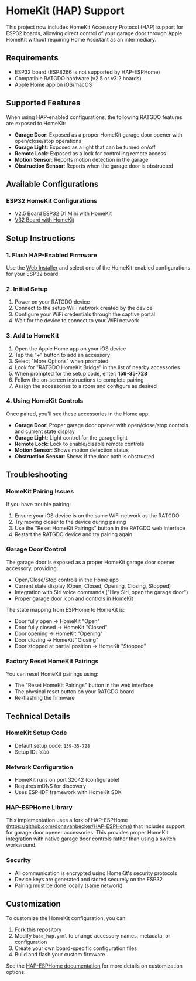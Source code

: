 # HomeKit (HAP) Support

This project now includes HomeKit Accessory Protocol (HAP) support for ESP32 boards, allowing direct control of your garage door through Apple HomeKit without requiring Home Assistant as an intermediary.

## Requirements

- ESP32 board (ESP8266 is not supported by HAP-ESPHome)
- Compatible RATGDO hardware (v2.5 or v3.2 boards)
- Apple Home app on iOS/macOS

## Supported Features

When using HAP-enabled configurations, the following RATGDO features are exposed to HomeKit:

- **Garage Door**: Exposed as a proper HomeKit garage door opener with open/close/stop operations
- **Garage Light**: Exposed as a light that can be turned on/off
- **Remote Lock**: Exposed as a lock for controlling remote access
- **Motion Sensor**: Reports motion detection in the garage
- **Obstruction Sensor**: Reports when the garage door is obstructed

## Available Configurations

### ESP32 HomeKit Configurations

- [V2.5 Board ESP32 D1 Mini with HomeKit](https://github.com/ratgdo/esphome-ratgdo/blob/main/static/v25board_esp32_d1_mini_hap.yaml)
- [V32 Board with HomeKit](https://github.com/ratgdo/esphome-ratgdo/blob/main/static/v32board_hap.yaml)

## Setup Instructions

### 1. Flash HAP-Enabled Firmware

Use the [Web Installer](https://ratgdo.github.io/esphome-ratgdo/) and select one of the HomeKit-enabled configurations for your ESP32 board.

### 2. Initial Setup

1. Power on your RATGDO device
2. Connect to the setup WiFi network created by the device
3. Configure your WiFi credentials through the captive portal
4. Wait for the device to connect to your WiFi network

### 3. Add to HomeKit

1. Open the Apple Home app on your iOS device
2. Tap the "+" button to add an accessory
3. Select "More Options" when prompted
4. Look for "RATGDO HomeKit Bridge" in the list of nearby accessories
5. When prompted for the setup code, enter: **159-35-728**
6. Follow the on-screen instructions to complete pairing
7. Assign the accessories to a room and configure as desired

### 4. Using HomeKit Controls

Once paired, you'll see these accessories in the Home app:

- **Garage Door**: Proper garage door opener with open/close/stop controls and current state display
- **Garage Light**: Light control for the garage light
- **Remote Lock**: Lock to enable/disable remote controls
- **Motion Sensor**: Shows motion detection status
- **Obstruction Sensor**: Shows if the door path is obstructed

## Troubleshooting

### HomeKit Pairing Issues

If you have trouble pairing:

1. Ensure your iOS device is on the same WiFi network as the RATGDO
2. Try moving closer to the device during pairing
3. Use the "Reset HomeKit Pairings" button in the RATGDO web interface
4. Restart the RATGDO device and try pairing again

### Garage Door Control

The garage door is exposed as a proper HomeKit garage door opener accessory, providing:
- Open/Close/Stop controls in the Home app
- Current state display (Open, Closed, Opening, Closing, Stopped)
- Integration with Siri voice commands ("Hey Siri, open the garage door")
- Proper garage door icon and controls in HomeKit

The state mapping from ESPHome to HomeKit is:
- Door fully open → HomeKit "Open"
- Door fully closed → HomeKit "Closed"  
- Door opening → HomeKit "Opening"
- Door closing → HomeKit "Closing"
- Door stopped at partial position → HomeKit "Stopped"

### Factory Reset HomeKit Pairings

You can reset HomeKit pairings using:
- The "Reset HomeKit Pairings" button in the web interface
- The physical reset button on your RATGDO board
- Re-flashing the firmware

## Technical Details

### HomeKit Setup Code
- Default setup code: `159-35-728`
- Setup ID: `RGDO`

### Network Configuration
- HomeKit runs on port 32042 (configurable)
- Requires mDNS for discovery
- Uses ESP-IDF framework with HomeKit SDK

### HAP-ESPHome Library

This implementation uses a fork of HAP-ESPHome (https://github.com/donavanbecker/HAP-ESPHome) that includes support for garage door opener accessories. This provides proper HomeKit integration with native garage door controls rather than using a switch workaround.

### Security
- All communication is encrypted using HomeKit's security protocols
- Device keys are generated and stored securely on the ESP32
- Pairing must be done locally (same network)

## Customization

To customize the HomeKit configuration, you can:

1. Fork this repository
2. Modify `base_hap.yaml` to change accessory names, metadata, or configuration
3. Create your own board-specific configuration files
4. Build and flash your custom firmware

See the [HAP-ESPHome documentation](https://github.com/donavanbecker/HAP-ESPHome) for more details on customization options.